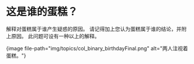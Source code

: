 # 这是谁的蛋糕？

解释对蛋糕属于谁产生疑惑的原因。 请记得加上您认为蛋糕属于谁的结论，并附上原因。 此问题可设有一种以上的解释。 

{image file-path="img/topics/col_binary_birthdayFinal.png" alt="两人注视着蛋糕。"}